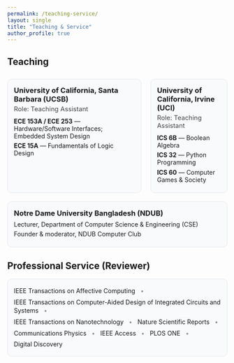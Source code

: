 ```yaml
---
permalink: /teaching-service/
layout: single
title: "Teaching & Service"
author_profile: true
---
```


<!-- Minimal, clean styling just for this page -->
<style>
.section{border:1px solid var(--footer-border,#e5e7eb);background:var(--footer-bg,#f8fafc);border-radius:10px;padding:14px;margin:.6rem 0}
.section h3{margin:.1rem 0 .25rem}
.role-line{font-size:.92rem;opacity:.8;margin:.1rem 0 .4rem}
.list{list-style:none;padding:0;margin:.25rem 0}
.list li{padding:.18rem 0}
.columns{display:grid;grid-template-columns:repeat(2,minmax(0,1fr));gap:14px}
@media (max-width:980px){.columns{grid-template-columns:1fr}}

/* inline, middot-separated reviewer list (WRAP-SAFE ON MOBILE) */
.inline-list{list-style:none;padding:0;margin:.2rem 0;display:flex;flex-wrap:wrap;gap:6px 12px;max-width:100%}
.inline-list li{
  position:relative;
  white-space:normal;          /* was nowrap — this caused overflow */
  overflow-wrap:anywhere;      /* break long tokens without hyphens */
  word-break:normal;
  max-width:100%;
  line-height:1.4;
}
.inline-list li:not(:last-child)::after{content:"•";margin-left:12px;opacity:.45}
@media (max-width:540px){
  .inline-list{gap:6px 8px}
  .inline-list li:not(:last-child)::after{margin-left:8px}
}
</style>

## Teaching

<div class="columns">
  <div class="section">
    <h3>University of California, Santa Barbara (UCSB)</h3>
    <div class="role-line">Role: Teaching Assistant</div>
    <ul class="list">
      <li><strong>ECE 153A / ECE 253</strong> — Hardware/Software Interfaces; Embedded System Design</li>
      <li><strong>ECE 15A</strong> — Fundamentals of Logic Design</li>
    </ul>
  </div>

  <div class="section">
    <h3>University of California, Irvine (UCI)</h3>
    <div class="role-line">Role: Teaching Assistant</div>
    <ul class="list">
      <li><strong>ICS 6B</strong> — Boolean Algebra</li>
      <li><strong>ICS 32</strong> — Python Programming</li>
      <li><strong>ICS 60</strong> — Computer Games &amp; Society</li>
    </ul>
  </div>
</div>

<div class="section">
  <h3>Notre Dame University Bangladesh (NDUB)</h3>
  <ul class="list">
    <li>Lecturer, Department of Computer Science &amp; Engineering (CSE)</li>
    <li>Founder &amp; moderator, NDUB Computer Club</li>
  </ul>
</div>

## Professional Service (Reviewer)

<div class="section">
  <ul class="inline-list">
    <li>IEEE Transactions on Affective Computing</li>
    <li>IEEE Transactions on Computer-Aided Design of Integrated Circuits and Systems</li>
    <li>IEEE Transactions on Nanotechnology</li>
    <li>Nature Scientific Reports</li>
    <li>Communications Physics</li>
    <li>IEEE Access</li>
    <li>PLOS ONE</li>
    <li>Digital Discovery</li>
  </ul>
</div>

